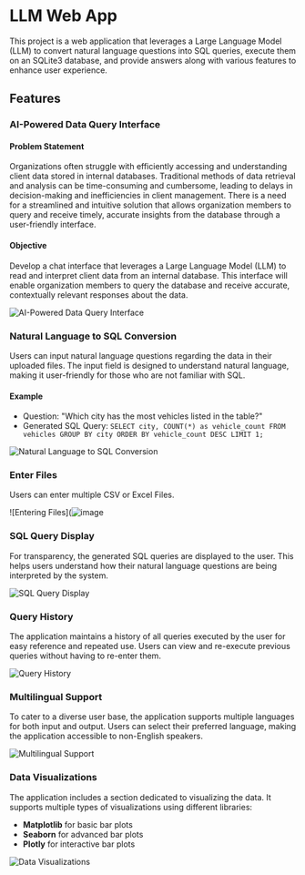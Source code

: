# LLM Web App

This project is a web application that leverages a Large Language Model (LLM) to convert natural language questions into SQL queries, execute them on an SQLite3 database, and provide answers along with various features to enhance user experience.

## Features

### AI-Powered Data Query Interface

#### Problem Statement
Organizations often struggle with efficiently accessing and understanding client data stored in internal databases. Traditional methods of data retrieval and analysis can be time-consuming and cumbersome, leading to delays in decision-making and inefficiencies in client management. There is a need for a streamlined and intuitive solution that allows organization members to query and receive timely, accurate insights from the database through a user-friendly interface.

#### Objective
Develop a chat interface that leverages a Large Language Model (LLM) to read and interpret client data from an internal database. This interface will enable organization members to query the database and receive accurate, contextually relevant responses about the data.

![AI-Powered Data Query Interface](![image](https://github.com/user-attachments/assets/addbe7bd-2e48-4c17-afab-679e996df9a7))


### Natural Language to SQL Conversion

Users can input natural language questions regarding the data in their uploaded files. The input field is designed to understand natural language, making it user-friendly for those who are not familiar with SQL.

#### Example
- Question: "Which city has the most vehicles listed in the table?"
- Generated SQL Query: `SELECT city, COUNT(*) as vehicle_count FROM vehicles GROUP BY city ORDER BY vehicle_count DESC LIMIT 1;`

![Natural Language to SQL Conversion](![image](https://github.com/user-attachments/assets/7399ed75-2ade-4d82-8f0e-86fa6713faad)
)

### Enter Files

Users can enter multiple CSV or Excel Files.

![Entering Files](![image](https://github.com/user-attachments/assets/cdc170fa-dc2b-4b48-861d-6ab9ec6bc4ec)


### SQL Query Display

For transparency, the generated SQL queries are displayed to the user. This helps users understand how their natural language questions are being interpreted by the system.

![SQL Query Display](![image](https://github.com/user-attachments/assets/68b10117-be1b-4cc8-a6dc-286ca9a6398d)
)



### Query History

The application maintains a history of all queries executed by the user for easy reference and repeated use. Users can view and re-execute previous queries without having to re-enter them.

![Query History](![image](https://github.com/user-attachments/assets/25d6b060-5460-4cc7-8bbc-1b7814c4ed07)
)

### Multilingual Support

To cater to a diverse user base, the application supports multiple languages for both input and output. Users can select their preferred language, making the application accessible to non-English speakers.

![Multilingual Support](![image](https://github.com/user-attachments/assets/4d6a72ea-de00-4d1d-9755-267634c873fa)
)


### Data Visualizations

The application includes a section dedicated to visualizing the data. It supports multiple types of visualizations using different libraries:
- **Matplotlib** for basic bar plots
- **Seaborn** for advanced bar plots
- **Plotly** for interactive bar plots

![Data Visualizations](![image](https://github.com/user-attachments/assets/a3941ed1-7dd0-45a6-95b4-e2a0057b7ac2)
)
